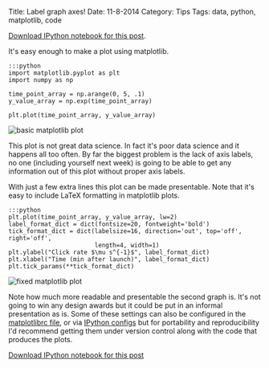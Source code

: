 Title: Label graph axes!
Date: 11-8-2014
Category: Tips
Tags: data, python, matplotlib, code

[Download IPython notebook for this post](https://www.datasciencebytes.com/extra/ipynb/axeslabeltip.ipynb).

It's easy enough to make a plot using matplotlib. 

    :::python
    import matplotlib.pyplot as plt
    import numpy as np

    time_point_array = np.arange(0, 5, .1)
    y_value_array = np.exp(time_point_array)
     
    plt.plot(time_point_array, y_value_array)

![basic matplotlib plot](https://www.datasciencebytes.com/extra/images/axeslabelbase.png)

This plot is not great data science. In fact it's poor data science and it happens all too often. By far the biggest problem is the lack of axis labels, no one (including yourself next week) is going to be able to get any information out of this plot without proper axis labels.

With just a few extra lines this plot can be made presentable. Note that it's easy to include LaTeX formatting in matplotlib plots.

    :::python
    plt.plot(time_point_array, y_value_array, lw=2)
    label_format_dict = dict(fontsize=20, fontweight='bold')
    tick_format_dict = dict(labelsize=16, direction='out', top='off', right='off', 
                            length=4, width=1)
    plt.ylabel("Click rate $\mu s^{-1}$", label_format_dict)
    plt.xlabel("Time (min after launch)", label_format_dict)
    plt.tick_params(**tick_format_dict)

![fixed matplotlib plot](https://www.datasciencebytes.com/extra/images/axeslabelfixed.png)

Note how much more readable and presentable the second graph is. It's not going to win any design awards but it could be put in an informal presentation as is. Some of these settings can also be configured in the [matplotlibrc file](http://matplotlib.org/users/customizing.html#customizing-matplotlib), or via [IPython configs](http://ipython.org/ipython-doc/dev/config/intro.html) but for portability and reproducibility I'd recommend getting them under version control along with the code that produces the plots.

[Download IPython notebook for this post](https://www.datasciencebytes.com/extra/ipynb/axeslabeltip.ipynb)

